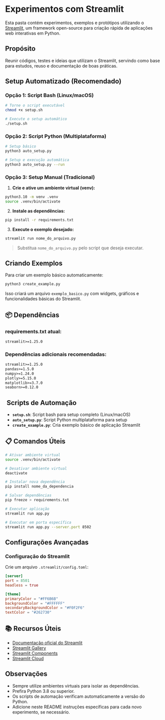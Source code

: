 # Experimentos com Streamlit

Esta pasta contém experimentos, exemplos e protótipos utilizando o [Streamlit](https://streamlit.io/), um framework open-source para criação rápida de aplicações web interativas em Python.

## Propósito

Reunir códigos, testes e ideias que utilizam o Streamlit, servindo como base para estudos, reuso e documentação de boas práticas.

##  Setup Automatizado (Recomendado)

### Opção 1: Script Bash (Linux/macOS)
```bash
# Torne o script executável
chmod +x setup.sh

# Execute o setup automático
./setup.sh
```

### Opção 2: Script Python (Multiplataforma)
```bash
# Setup básico
python3 auto_setup.py

# Setup e execução automática
python3 auto_setup.py --run
```

### Opção 3: Setup Manual (Tradicional)
1. **Crie e ative um ambiente virtual (venv):**

```bash
python3.10 -m venv .venv
source .venv/bin/activate
```

2. **Instale as dependências:**

```bash
pip install -r requirements.txt
```

3. **Execute o exemplo desejado:**

```bash
streamlit run nome_do_arquivo.py
```

> Substitua `nome_do_arquivo.py` pelo script que deseja executar.

##  Criando Exemplos

Para criar um exemplo básico automaticamente:

```bash
python3 create_example.py
```

Isso criará um arquivo `exemplo_basico.py` com widgets, gráficos e funcionalidades básicas do Streamlit.

## 📦 Dependências

### requirements.txt atual:
```txt
streamlit>=1.25.0
```

### Dependências adicionais recomendadas:
```txt
streamlit>=1.25.0
pandas>=1.5.0
numpy>=1.24.0
plotly>=5.15.0
matplotlib>=3.7.0
seaborn>=0.12.0
```

## ️ Scripts de Automação

- **`setup.sh`**: Script bash para setup completo (Linux/macOS)
- **`auto_setup.py`**: Script Python multiplataforma para setup
- **`create_example.py`**: Cria exemplo básico de aplicação Streamlit

## 📋 Comandos Úteis

```bash
# Ativar ambiente virtual
source .venv/bin/activate

# Desativar ambiente virtual
deactivate

# Instalar nova dependência
pip install nome_da_dependencia

# Salvar dependências
pip freeze > requirements.txt

# Executar aplicação
streamlit run app.py

# Executar em porta específica
streamlit run app.py --server.port 8502
```

##  Configurações Avançadas

### Configuração do Streamlit
Crie um arquivo `.streamlit/config.toml`:

```toml
[server]
port = 8501
headless = true

[theme]
primaryColor = "#FF6B6B"
backgroundColor = "#FFFFFF"
secondaryBackgroundColor = "#F0F2F6"
textColor = "#262730"
```

## 📚 Recursos Úteis

- [Documentação oficial do Streamlit](https://docs.streamlit.io/)
- [Streamlit Gallery](https://streamlit.io/gallery)
- [Streamlit Components](https://streamlit.io/components)
- [Streamlit Cloud](https://streamlit.io/cloud)

## Observações
- Sempre utilize ambientes virtuais para isolar as dependências.
- Prefira Python 3.8 ou superior.
- Os scripts de automação verificam automaticamente a versão do Python.
- Adicione neste README instruções específicas para cada novo experimento, se necessário.